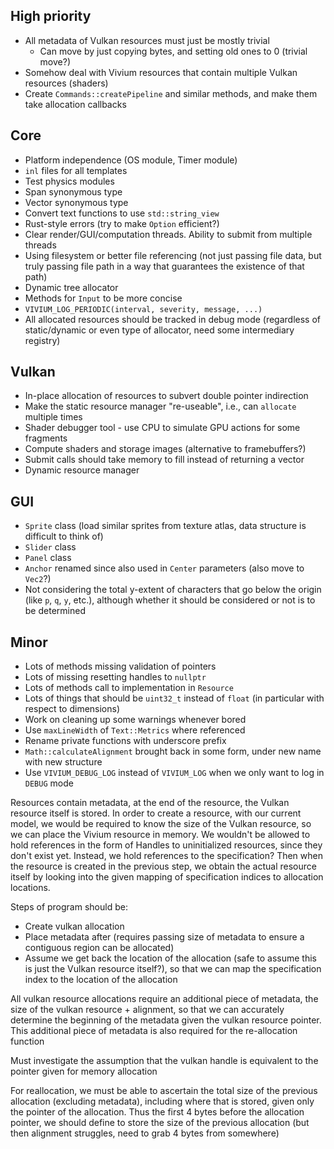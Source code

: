 
## High priority

- All metadata of Vulkan resources must just be mostly trivial
	- Can move by just copying bytes, and setting old ones to 0 (trivial move?)
- Somehow deal with Vivium resources that contain multiple Vulkan resources (shaders)
- Create `Commands::createPipeline` and similar methods, and make them take allocation callbacks
## Core

- Platform independence (OS module, Timer module)
- `inl` files for all templates
- Test physics modules
- Span synonymous type
- Vector synonymous type
- Convert text functions to use `std::string_view`
- Rust-style errors (try to make `Option` efficient?)
- Clear render/GUI/computation threads. Ability to submit from multiple threads
- Using filesystem or better file referencing (not just passing file data, but truly passing file path in a way that guarantees the existence of that path)
- Dynamic tree allocator
- Methods for `Input` to be more concise
- `VIVIUM_LOG_PERIODIC(interval, severity, message, ...)`
- All allocated resources should be tracked in debug mode (regardless of static/dynamic or even type of allocator, need some intermediary registry)
## Vulkan

- In-place allocation of resources to subvert double pointer indirection
- Make the static resource manager "re-useable", i.e., can `allocate` multiple times
- Shader debugger tool - use CPU to simulate GPU actions for some fragments
- Compute shaders and storage images (alternative to framebuffers?)
- Submit calls should take memory to fill instead of returning a vector
- Dynamic resource manager

## GUI

- `Sprite` class (load similar sprites from texture atlas, data structure is difficult to think of)
- `Slider` class
- `Panel` class
- `Anchor` renamed since also used in `Center` parameters (also move to `Vec2`?)
- Not considering the total y-extent of characters that go below the origin (like `p`, `q`, `y`, etc.), although whether it should be considered or not is to be determined
## Minor

- Lots of methods missing validation of pointers
- Lots of missing resetting handles to `nullptr`
- Lots of methods call to implementation in `Resource`
- Lots of things that should be `uint32_t` instead of `float` (in particular with respect to dimensions)
- Work on cleaning up some warnings whenever bored
- Use `maxLineWidth` of `Text::Metrics` where referenced
- Rename private functions with underscore prefix
- `Math::calculateAlignment` brought back in some form, under new name with new structure
- Use `VIVIUM_DEBUG_LOG` instead of `VIVIUM_LOG` when we only want to log in `DEBUG` mode

Resources contain metadata, at the end of the resource, the Vulkan resource itself is stored. In order to create a resource, with our current model, we would be required to know the size of the Vulkan resource, so we can place the Vivium resource in memory. We wouldn't be allowed to hold references in the form of Handles to uninitialized resources, since they don't exist yet. Instead, we hold references to the specification? Then when the resource is created in the previous step, we obtain the actual resource itself by looking into the given mapping of specification indices to allocation locations.

Steps of program should be:
- Create vulkan allocation
- Place metadata after (requires passing size of metadata to ensure a contiguous region can be allocated)
- Assume we get back the location of the allocation (safe to assume this is just the Vulkan resource itself?), so that we can map the specification index to the location of the allocation

All vulkan resource allocations require an additional piece of metadata, the size of the vulkan resource + alignment, so that we can accurately determine the beginning of the metadata given the vulkan resource pointer. This additional piece of metadata is also required for the re-allocation function

Must investigate the assumption that the vulkan handle is equivalent to the pointer given for memory allocation

For reallocation, we must be able to ascertain the total size of the previous allocation (excluding metadata), including where that is stored, given only the pointer of the allocation. Thus the first 4 bytes before the allocation pointer, we should define to store the size of the previous allocation (but then alignment struggles, need to grab 4 bytes from somewhere)